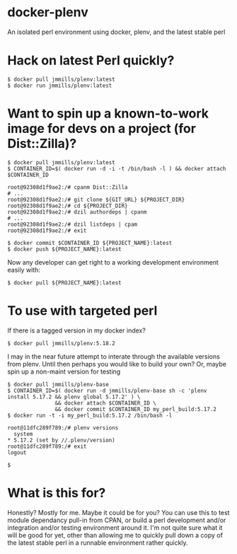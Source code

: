 docker-plenv
============

An isolated perl environment using docker, plenv, and the latest stable perl

Hack on latest Perl quickly?
=======================

```
$ docker pull jmmills/plenv:latest
$ docker run jmmills/plenv:latest
```

Want to spin up a known-to-work image for devs on a project (for Dist::Zilla)?
==========================

```
$ docker pull jmmills/plenv:latest
$ CONTAINER_ID=$( docker run -d -i -t /bin/bash -l ) && docker attach $CONTAINER_ID

root@92308d1f9ae2:/# cpanm Dist::Zilla
# ...
root@92308d1f9ae2:/# git clone ${GIT_URL} ${PROJECT_DIR}
root@92308d1f9ae2:/# cd ${PROJECT_DIR}
root@92308d1f9ae2:/# dzil authordeps | cpanm
# ...
root@92308d1f9ae2:/# dzil listdeps | cpam
root@92308d1f9ae2:/# exit

$ docker commit $CONTAINER_ID ${PROJECT_NAME}:latest
$ docker push ${PROJECT_NAME}:latest
```

Now any developer can get right to a working development environment easily with:
```
$ docker pull ${PROJECT_NAME}:latest
```

To use with targeted perl
==========================

If there is a tagged version in my docker index?
```
$ docker pull jmmills/plenv:5.18.2
```

I may in the near future attempt to interate through the available versions from plenv.
Until then perhaps you would like to build your own? Or, maybe spin up a non-maint version for testing

```
$ docker pull jmmills/plenv-base
$ CONTAINER_ID=$( docker run -d jmmills/plenv-base sh -c 'plenv install 5.17.2 && plenv global 5.17.2' ) \
               && docker attach $CONTAINER_ID \
               && docker commit $CONTAINER_ID my_perl_build:5.17.2
$ docker run -t -i my_perl_build:5.17.2 /bin/bash -l

root@11dfc289f789:/# plenv versions
  system
* 5.17.2 (set by //.plenv/version)
root@11dfc289f789:/# exit
logout

$ 
```

What is this for?
=================

Honestly? Mostly for me. Maybe it could be for you?
You can use this to test module dependancy pull-in from CPAN, or build a perl development and/or integration and/or testing environment around it.
I'm not quite sure what it will be good for yet, other than allowing me to quickly pull down a copy of the latest stable perl in a runnable environment rather quickly.





